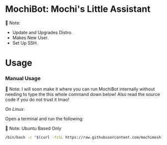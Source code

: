 # MochiBot: Mochi's Little Assistant 

📝 Note:

- Update and Upgrades Distro.
- Makes New User.
- Set Up SSH.
# **Usage**

### Manual Usage

📝 Note: I will soon make it where you can run MochiBot internally without
needing to type the this whole command down below! Also read the source code if you do not trust it lmao!

_On Linux_: 

Open a terminal and run the following:

📝 Note: Ubuntu Based Only

```bash
/bin/bash -c "$(curl -fsSL https://raw.githubusercontent.com/mochimosh101/Random-Scripts/main/Lazy%20Me/lazy-instalations.sh)"
```
